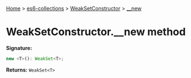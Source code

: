 [Home](./index) &gt; [es6-collections](./es6-collections.md) &gt; [WeakSetConstructor](./es6-collections.weaksetconstructor.md) &gt; [\_\_new](./es6-collections.weaksetconstructor.__new.md)

# WeakSetConstructor.\_\_new method


**Signature:**
```javascript
new <T>(): WeakSet<T>;
```
**Returns:** `WeakSet<T>`

